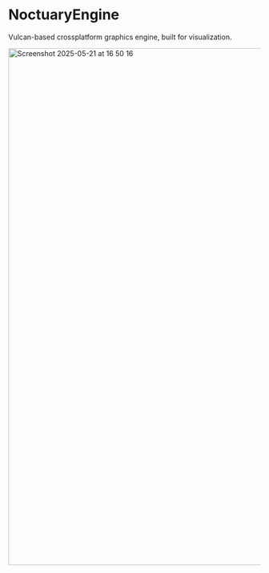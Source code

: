 # NoctuaryEngine
Vulcan-based crossplatform graphics engine, built for visualization.

<img width="1032" alt="Screenshot 2025-05-21 at 16 50 16" src="https://github.com/user-attachments/assets/7111a462-256d-49f6-bbf1-3ca5549eb862" />
